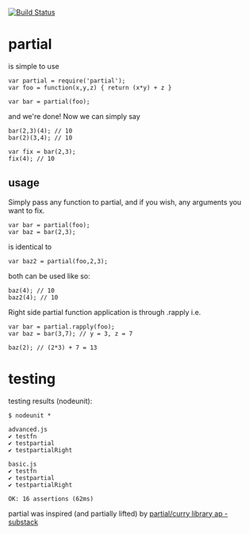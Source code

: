 [![Build Status](https://travis-ci.org/rook2pawn/node-partial.svg?branch=master)](https://travis-ci.org/rook2pawn/node-partial)

partial
=======

is simple to use

	var partial = require('partial');
	var foo = function(x,y,z) { return (x*y) + z }
	
	var bar = partial(foo);

and we're done! Now we can simply say

	bar(2,3)(4); // 10
	bar(2)(3,4); // 10
	
	var fix = bar(2,3); 
	fix(4); // 10
	

usage
-----
Simply pass any function to partial, and if you wish, any arguments you want to fix.

	var bar = partial(foo);
	var baz = bar(2,3);

is identical to

	var baz2 = partial(foo,2,3);
	

both can be used like so:

	baz(4); // 10
	baz2(4); // 10

Right side partial function application is through .rapply i.e.

	var bar = partial.rapply(foo);
	var baz = bar(3,7); // y = 3, z = 7
	
	baz(2); // (2*3) + 7 = 13

testing
=======

testing results (nodeunit):

	$ nodeunit *

	advanced.js
	✔ testfn
	✔ testpartial
	✔ testpartialRight

	basic.js
	✔ testfn
	✔ testpartial
	✔ testpartialRight

	OK: 16 assertions (62ms)


partial was inspired (and partially lifted) by [partial/curry library ap - substack](https://github.com/substack/node-ap)
